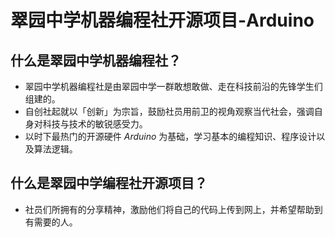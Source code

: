# 翠园中学机器编程社开源项目-Arduino

## 什么是翠园中学机器编程社？
- 翠园中学机器编程社是由翠园中学一群敢想敢做、走在科技前沿的先锋学生们组建的。
- 自创社起就以「创新」为宗旨，鼓励社员用前卫的视角观察当代社会，强调自身对科技与技术的敏锐感受力。
- 以时下最热门的开源硬件 *Arduino* 为基础，学习基本的编程知识、程序设计以及算法逻辑。

## 什么是翠园中学编程社开源项目？
- 社员们所拥有的分享精神，激励他们将自己的代码上传到网上，并希望帮助到有需要的人。

